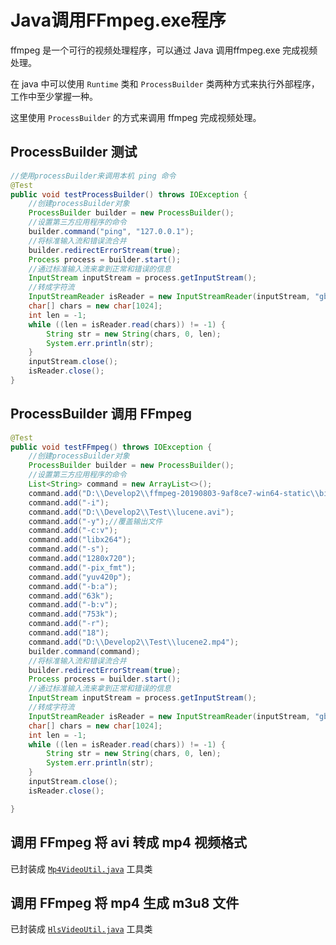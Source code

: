 # Java调用FFmpeg.exe程序

ffmpeg 是一个可行的视频处理程序，可以通过 Java 调用ffmpeg.exe 完成视频处理。

在 java 中可以使用 `Runtime` 类和 `ProcessBuilder` 类两种方式来执行外部程序，工作中至少掌握一种。

这里使用 `ProcessBuilder` 的方式来调用 ffmpeg 完成视频处理。

## ProcessBuilder 测试

```java
//使用processBuilder来调用本机 ping 命令
@Test
public void testProcessBuilder() throws IOException {
    //创建processBuilder对象
    ProcessBuilder builder = new ProcessBuilder();
    //设置第三方应用程序的命令
    builder.command("ping", "127.0.0.1");
    //将标准输入流和错误流合并
    builder.redirectErrorStream(true);
    Process process = builder.start();
    //通过标准输入流来拿到正常和错误的信息
    InputStream inputStream = process.getInputStream();
    //转成字符流
    InputStreamReader isReader = new InputStreamReader(inputStream, "gbk");
    char[] chars = new char[1024];
    int len = -1;
    while ((len = isReader.read(chars)) != -1) {
        String str = new String(chars, 0, len);
        System.err.println(str);
    }
    inputStream.close();
    isReader.close();
}
```

## ProcessBuilder 调用 FFmpeg

```java
@Test
public void testFFmpeg() throws IOException {
    //创建processBuilder对象
    ProcessBuilder builder = new ProcessBuilder();
    //设置第三方应用程序的命令
    List<String> command = new ArrayList<>();
    command.add("D:\\Develop2\\ffmpeg-20190803-9af8ce7-win64-static\\bin\\ffmpeg.exe");
    command.add("-i");
    command.add("D:\\Develop2\\Test\\lucene.avi");
    command.add("-y");//覆盖输出文件
    command.add("-c:v");
    command.add("libx264");
    command.add("-s");
    command.add("1280x720");
    command.add("-pix_fmt");
    command.add("yuv420p");
    command.add("-b:a");
    command.add("63k");
    command.add("-b:v");
    command.add("753k");
    command.add("-r");
    command.add("18");
    command.add("D:\\Develop2\\Test\\lucene2.mp4");
    builder.command(command);
    //将标准输入流和错误流合并
    builder.redirectErrorStream(true);
    Process process = builder.start();
    //通过标准输入流来拿到正常和错误的信息
    InputStream inputStream = process.getInputStream();
    //转成字符流
    InputStreamReader isReader = new InputStreamReader(inputStream, "gbk");
    char[] chars = new char[1024];
    int len = -1;
    while ((len = isReader.read(chars)) != -1) {
        String str = new String(chars, 0, len);
        System.err.println(str);
    }
    inputStream.close();
    isReader.close();

}
```

## 调用 FFmpeg 将 avi 转成 mp4 视频格式

已封装成 [`Mp4VideoUtil.java`](Mp4VideoUtil.java) 工具类

## 调用 FFmpeg 将 mp4 生成 m3u8 文件

已封装成 [`HlsVideoUtil.java`](HlsVideoUtil.java) 工具类
